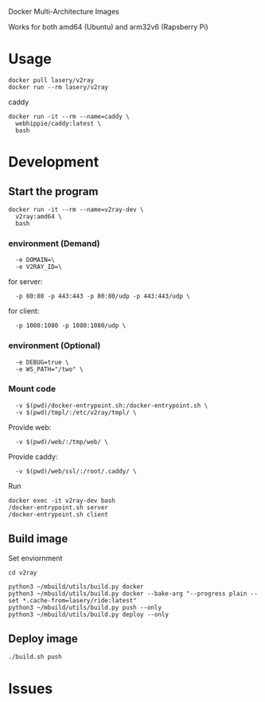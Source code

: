Docker Multi-Architecture Images

Works for both amd64 (Ubuntu) and arm32v6 (Rapsberry Pi)

# Usage
```
docker pull lasery/v2ray
docker run --rm lasery/v2ray
```

caddy
```
docker run -it --rm --name=caddy \
  webhippie/caddy:latest \
  bash
```

# Development

## Start the program
```
docker run -it --rm --name=v2ray-dev \
  v2ray:amd64 \
  bash
```

### environment (Demand)
```
  -e DOMAIN=\
  -e V2RAY_ID=\
```

for server:
```
  -p 80:80 -p 443:443 -p 80:80/udp -p 443:443/udp \
```

for client:
```
  -p 1080:1080 -p 1080:1080/udp \
```

### environment (Optional)
```
  -e DEBUG=true \
  -e WS_PATH="/two" \
```

### Mount code
```
  -v $(pwd)/docker-entrypoint.sh:/docker-entrypoint.sh \
  -v $(pwd)/tmpl/:/etc/v2ray/tmpl/ \
```

Provide web:
```
  -v $(pwd)/web/:/tmp/web/ \
```

Provide caddy:
```
  -v $(pwd)/web/ssl/:/root/.caddy/ \
```

Run
```
docker exec -it v2ray-dev bash
/docker-entrypoint.sh server
/docker-entrypoint.sh client
```

## Build image
Set enviornment
```
cd v2ray
```

```
python3 ~/mbuild/utils/build.py docker
python3 ~/mbuild/utils/build.py docker --bake-arg "--progress plain --set *.cache-from=lasery/ride:latest"
python3 ~/mbuild/utils/build.py push --only
python3 ~/mbuild/utils/build.py deploy --only
```

## Deploy image
```
./build.sh push
```

# Issues

